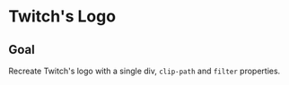 # Twitch's Logo

<!-- ## [Live Demo]() -->

## Goal

Recreate Twitch's logo with a single div, `clip-path` and `filter` properties.
